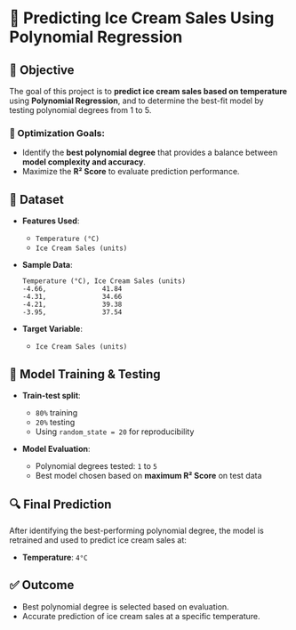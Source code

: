 # 🍦 Predicting Ice Cream Sales Using Polynomial Regression

## 📌 Objective

The goal of this project is to **predict ice cream sales based on temperature** using **Polynomial Regression**, and to determine the best-fit model by testing polynomial degrees from 1 to 5.

### 🎯 Optimization Goals:

* Identify the **best polynomial degree** that provides a balance between **model complexity and accuracy**.
* Maximize the **R² Score** to evaluate prediction performance.


## 📂 Dataset

* **Features Used**:

  * `Temperature (°C)`
  * `Ice Cream Sales (units)`

* **Sample Data**:

  ```text
  Temperature (°C), Ice Cream Sales (units)
  -4.66,              41.84
  -4.31,              34.66
  -4.21,              39.38
  -3.95,              37.54
  ```

* **Target Variable**:

  * `Ice Cream Sales (units)`


## 🧪 Model Training & Testing

* **Train-test split**:

  * `80%` training
  * `20%` testing
  * Using `random_state = 20` for reproducibility

* **Model Evaluation**:

  * Polynomial degrees tested: `1` to `5`
  * Best model chosen based on **maximum R² Score** on test data


## 🔍 Final Prediction

After identifying the best-performing polynomial degree, the model is retrained and used to predict ice cream sales at:

* **Temperature**: `4°C`


## ✅ Outcome

* Best polynomial degree is selected based on evaluation.
* Accurate prediction of ice cream sales at a specific temperature.
